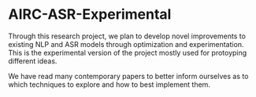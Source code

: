 # AIRC-ASR-Experimental

Through this research project, we plan to
develop novel improvements to existing NLP and ASR models
through optimization and experimentation.  This is the experimental 
version of the project mostly used for protoyping different ideas.

We have read many contemporary papers to better inform ourselves 
as to which techniques to explore and how to best implement them.

